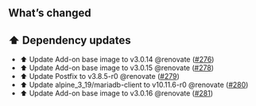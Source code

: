 ## What’s changed

## ⬆️ Dependency updates

- ⬆️ Update Add-on base image to v3.0.14 @renovate ([#276](https://github.com/erik73/addon-mail/pull/276))
- ⬆️ Update Add-on base image to v3.0.15 @renovate ([#278](https://github.com/erik73/addon-mail/pull/278))
- ⬆️ Update Postfix to v3.8.5-r0 @renovate ([#279](https://github.com/erik73/addon-mail/pull/279))
- ⬆️ Update alpine_3_19/mariadb-client to v10.11.6-r0 @renovate ([#280](https://github.com/erik73/addon-mail/pull/280))
- ⬆️ Update Add-on base image to v3.0.16 @renovate ([#281](https://github.com/erik73/addon-mail/pull/281))
